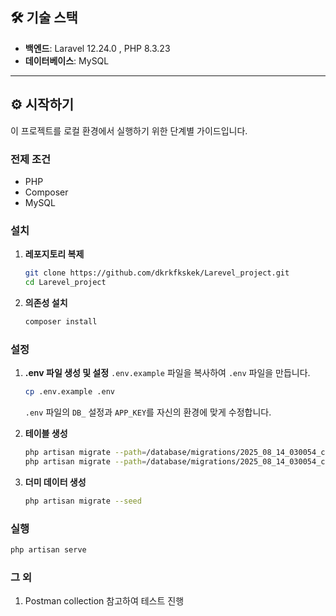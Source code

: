 ## 🛠 기술 스택

- **백엔드**: Laravel 12.24.0 , PHP 8.3.23
- **데이터베이스**: MySQL

---

## ⚙️ 시작하기

이 프로젝트를 로컬 환경에서 실행하기 위한 단계별 가이드입니다.

### 전제 조건

* PHP
* Composer
* MySQL

### 설치

1.  **레포지토리 복제**
    ```bash
    git clone https://github.com/dkrkfkskek/Larevel_project.git
    cd Larevel_project
    ```

2.  **의존성 설치**
    ```bash
    composer install
    ```

### 설정

1.  **.env 파일 생성 및 설정**
    `.env.example` 파일을 복사하여 `.env` 파일을 만듭니다.
    ```bash
    cp .env.example .env
    ```
    `.env` 파일의 `DB_` 설정과 `APP_KEY`를 자신의 환경에 맞게 수정합니다.


2.  **테이블 생성**
    ```bash
    php artisan migrate --path=/database/migrations/2025_08_14_030054_create_posts_table.php
    php artisan migrate --path=/database/migrations/2025_08_14_030054_create_comments_table.php
    ```

2.  **더미 데이터 생성**
    ```bash
    php artisan migrate --seed
    ```
### 실행

```bash
php artisan serve
```

### 그 외

1. Postman collection 참고하여 테스트 진행

